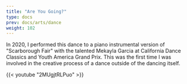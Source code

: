 ```yaml
---
title: "Are You Going?"
type: docs
prev: docs/arts/dance
weight: 102
---
```


In 2020, I performed this dance to a piano instrumental version of "Scarborough Fair" with the talented Mekayla Garcia at California Dance Classics and Youth America Grand Prix. This was the first time I was involved in the creative process of a dance outside of the dancing itself.

{{< youtube "2MUgjtRLPuo" >}}
